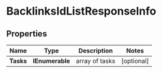 # BacklinksIdListResponseInfo


## Properties

| Name | Type | Description | Notes |
|------------ | ------------- | ------------- | -------------|
**Tasks** | **IEnumerable<BacklinksIdListTaskInfo>** | array of tasks |[optional]|